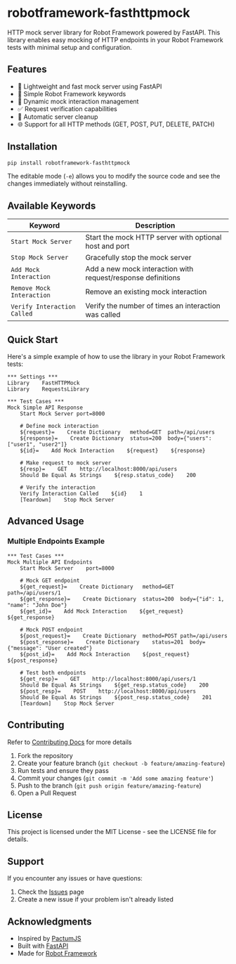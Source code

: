 # robotframework-fasthttpmock

HTTP mock server library for Robot Framework powered by FastAPI. This library enables easy mocking of HTTP endpoints in your Robot Framework tests with minimal setup and configuration.

## Features

- 🚀 Lightweight and fast mock server using FastAPI
- 🤖 Simple Robot Framework keywords
- 🔄 Dynamic mock interaction management
- ✅ Request verification capabilities
- 🧹 Automatic server cleanup
- 🌐 Support for all HTTP methods (GET, POST, PUT, DELETE, PATCH)

## Installation
```bash
pip install robotframework-fasthttpmock
```

The editable mode (`-e`) allows you to modify the source code and see the changes immediately without reinstalling.

## Available Keywords

| Keyword | Description |
|---------|-------------|
| `Start Mock Server` | Start the mock HTTP server with optional host and port |
| `Stop Mock Server` | Gracefully stop the mock server |
| `Add Mock Interaction` | Add a new mock interaction with request/response definitions |
| `Remove Mock Interaction` | Remove an existing mock interaction |
| `Verify Interaction Called` | Verify the number of times an interaction was called |

## Quick Start

Here's a simple example of how to use the library in your Robot Framework tests:

```robot
*** Settings ***
Library    FastHTTPMock
Library    RequestsLibrary

*** Test Cases ***
Mock Simple API Response
    Start Mock Server port=8000
    
    # Define mock interaction
    ${request}=    Create Dictionary   method=GET  path=/api/users
    ${response}=    Create Dictionary  status=200  body={"users": ["user1", "user2"]}
    ${id}=    Add Mock Interaction    ${request}    ${response}
    
    # Make request to mock server
    ${resp}=    GET    http://localhost:8000/api/users
    Should Be Equal As Strings    ${resp.status_code}    200
    
    # Verify the interaction
    Verify Interaction Called    ${id}    1
    [Teardown]    Stop Mock Server
```



## Advanced Usage

### Multiple Endpoints Example
```robot
*** Test Cases ***
Mock Multiple API Endpoints
    Start Mock Server    port=8000
    
    # Mock GET endpoint
    ${get_request}=    Create Dictionary   method=GET  path=/api/users/1
    ${get_response}=    Create Dictionary  status=200  body={"id": 1, "name": "John Doe"}
    ${get_id}=    Add Mock Interaction    ${get_request}    ${get_response}
    
    # Mock POST endpoint
    ${post_request}=    Create Dictionary  method=POST path=/api/users
    ${post_response}=    Create Dictionary    status=201  body={"message": "User created"}
    ${post_id}=    Add Mock Interaction    ${post_request}    ${post_response}
    
    # Test both endpoints
    ${get_resp}=    GET    http://localhost:8000/api/users/1
    Should Be Equal As Strings    ${get_resp.status_code}    200
    ${post_resp}=    POST    http://localhost:8000/api/users
    Should Be Equal As Strings    ${post_resp.status_code}    201
    [Teardown]    Stop Mock Server
```

## Contributing

Refer to [Contributing Docs](./CONTRIBUTING.md) for more details

1. Fork the repository
2. Create your feature branch (`git checkout -b feature/amazing-feature`)
3. Run tests and ensure they pass
4. Commit your changes (`git commit -m 'Add some amazing feature'`)
5. Push to the branch (`git push origin feature/amazing-feature`)
6. Open a Pull Request

## License

This project is licensed under the MIT License - see the LICENSE file for details.

## Support

If you encounter any issues or have questions:
1. Check the [Issues](https://github.com/leelaprasadv/robotframework-fasthttpmock/issues) page
2. Create a new issue if your problem isn't already listed

## Acknowledgments

- Inspired by [PactumJS](https://github.com/pactumjs/pactum)
- Built with [FastAPI](https://fastapi.tiangolo.com/)
- Made for [Robot Framework](https://robotframework.org/)